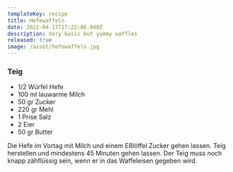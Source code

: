 ```yaml
---
templateKey: recipe
title: Hefewaffeln
date: 2022-04-17T17:22:06.040Z
description: Very basic but yummy waffles
released: true
image: /asset/hefewaffeln.jpg
---
```

<h3>Teig</h3>

<ul>
<li>1/2 Würfel Hefe</li>
<li>100 ml  lauwarme Milch</li>
<li>50 gr Zucker </li>
<li>220 gr Mehl </li>
<li>1 Prise Salz </li>
<li>2 Eier </li>
<li>50 gr Butter </li>
</ul>

<p>Die Hefe im Vortag mit Milch und einem Eßlöffel Zucker gehen lassen. Teig herstellen und mindestens 45 Minuten gehen lassen. Der Teig muss noch knapp zähflüssig sein, wenn er in das Waffeleisen gegeben wird.</p>